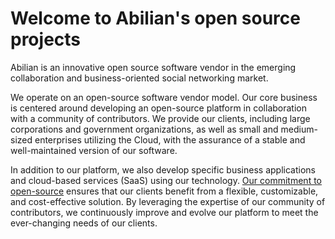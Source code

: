 # Welcome to Abilian's open source projects

Abilian is an innovative open source software vendor in the emerging collaboration and business-oriented social networking market.

We operate on an open-source software vendor model. Our core business is centered around developing an open-source platform in collaboration with a community of contributors. We provide our clients, including large corporations and government organizations, as well as small and medium-sized enterprises utilizing the Cloud, with the assurance of a stable and well-maintained version of our software.

In addition to our platform, we also develop specific business applications and cloud-based services (SaaS) using our technology. [Our commitment to open-source](https://lab.abilian.com/) ensures that our clients benefit from a flexible, customizable, and cost-effective solution. By leveraging the expertise of our community of contributors, we continuously improve and evolve our platform to meet the ever-changing needs of our clients.
